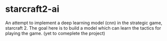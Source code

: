 # starcraft2-ai

An attempt to implement a deep learning model (cnn) in the strategic game, starcraft 2. The goal here is to build a model which can learn the tactics for playing the game. (yet to comeplete the project)
